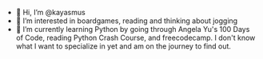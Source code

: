 - 👋 Hi, I’m @kayasmus
- 👀 I’m interested in boardgames, reading and thinking about jogging
- 🌱 I’m currently learning Python by going through Angela Yu's 100 Days of Code, reading Python Crash Course, and freecodecamp. I don't know what I want to specialize in yet and am on the journey to find out.


<!---
kayasmus/kayasmus is a ✨ special ✨ repository because its `README.md` (this file) appears on your GitHub profile.
You can click the Preview link to take a look at your changes.
--->
